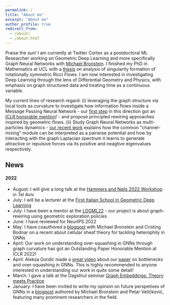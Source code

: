 ```yaml
---
permalink: /
title: "About me"
excerpt: "About me"
author_profile: true
redirect_from: 
  - /about/
  - /about.html
---
```


Praise the sun! I am currently at Twitter Cortex as a postdoctoral ML Researcher working on Geometric Deep Learning and more specifically Graph Neural Networks with 
[Michael Bronstein](https://scholar.google.co.uk/citations?user=UU3N6-UAAAAJ&hl=en). I finished my PhD in Mathematics at UCL with a [thesis](https://discovery.ucl.ac.uk/id/eprint/10133514/) on analysis of singularity formation of rotationally symmetric Ricci Flows. I am now interested in investigating Deep Learning through the lens of Differential Geometry and Physics, with emphasis on graph structured data and treating time as a continuous variable. 

My current lines of research regard: (i) leveraging the graph structure via local tools as curvature to investigate how information flows inside a Message Passing Neural Network - our [first step](https://openreview.net/pdf?id=7UmjRGzp-A) in this direction got an [ICLR honorable mention](https://blog.iclr.cc/2022/04/20/announcing-the-iclr-2022-outstanding-paper-award-recipients/)! - and propose principled rewiring approaches inspired by geometric flows. (ii) Study Graph Neural Networks as multi-particles dynamics - [our recent work](https://arxiv.org/abs/2206.10991) explains how the common "channel-mixing" module can be interpreted as a pairwise potential and how by interacting with the graph Laplacian spectrum it learns to generate attractive or repulsive forces via its positive and neagtive eigenvalues respectively. 

## News

#### 2022

- August: I will give a long talk at the [Hammers and Nails 2022 Workshop](https://www.weizmann.ac.il/conferences/SRitp/Aug2022/) in Tel Aviv
- July: I will be a lecturer at the [First Italian School in Geometric Deep Learning](https://eapls.org/items/4007/)
- July: I have been a mentor at the [LOGML22](https://www.logml.ai/) - our project is about graph-rewiring using geometric exploration policies
- June: I have reviewed for NeurIPS 2022
- May: I have coauthored a [blogpost](https://towardsdatascience.com/neural-sheaf-diffusion-for-deep-learning-on-graphs-bfa200e6afa6) with Michael Bronstein and Cristing Bodnar on a recent about cellular sheaf theory for tackling heterophily in GNNs
- April: Our work on understanding over-squashing in GNNs through graph curvature has got an Outstanding Paper Honorable Mention at ICLR 2022!
- April: Aleksa Gordić made a [great video](https://youtu.be/zpDdvI95igc) about our [paper](https://openreview.net/pdf?id=7UmjRGzp-A) on bottlenecks and over-squashing in GNNs. This is highly recommended to anyone interested in understanding our work in quite some detail!
- March: I gave a talk at the Dagsthul seminar [Graph Embeddings: Theory meets Practice](https://www.dagstuhl.de/en/program/calendar/semhp/?semnr=22132)
- January: I have been invited to write my opinion on future perspetives of GNNs in a [blogpost](https://towardsdatascience.com/predictions-and-hopes-for-geometric-graph-ml-in-2022-aa3b8b79f5cc) authored by Michael Bronstein and Petar Veličković, featuring many prominent researchers in the field.

